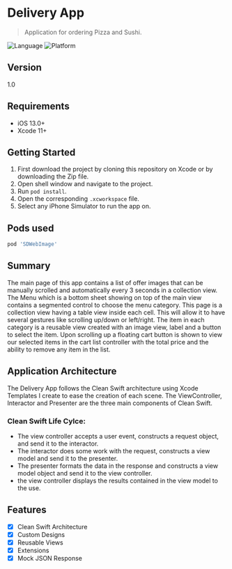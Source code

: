 # Delivery App
> Application for ordering Pizza and Sushi.

![Language](https://img.shields.io/badge/Swift-5.0-orange.svg?style=flat)
![Platform](https://img.shields.io/cocoapods/p/LFAlertController.svg?style=flat)

## Version

1.0

## Requirements

- iOS 13.0+
- Xcode 11+

## Getting Started

1. First download the project by cloning this repository on Xcode or by downloading the Zip file.
2. Open shell window and navigate to the project.
3. Run `pod install`.
4. Open the corresponding `.xcworkspace` file.
5. Select any iPhone Simulator to run the app on.

## Pods used

```ruby
pod 'SDWebImage'
```

## Summary

The main page of this app contains a list of offer images that can be manually scrolled and automatically every 3 seconds in a collection view.
The Menu which is a bottom sheet showing on top of the main view contains a segmented control to choose the menu category. This page is a collection view having a table view inside each cell. This will allow it to have several gestures like scrolling up/down or left/right. The item in each category is a reusable view created with an image view, label and a button to select the item. Upon scrolling up a floating cart button is shown to view our selected items in the cart list controller with the total price and the ability to remove any item in the list.

## Application Architecture

The Delivery App follows the Clean Swift architecture using Xcode Templates I create to ease the creation of each scene. The ViewController, Interactor and Presenter are the three main components of Clean Swift.
### Clean Swift Life Cylce: 
- The view controller accepts a user event, constructs a request object, and send it to the interactor.
- The interactor does some work with the request, constructs a view model and send it to the presenter.
- The presenter formats the data in the response and constructs a view model object and send it to the view controller.
- the view controller displays the results contained in the view model to the use.

## Features

- [x] Clean Swift Architecture
- [x] Custom Designs
- [x] Reusable Views
- [x] Extensions
- [x] Mock JSON Response
